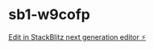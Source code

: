 # sb1-w9cofp

[Edit in StackBlitz next generation editor ⚡️](https://stackblitz.com/~/github.com/tnick502/sb1-w9cofp)